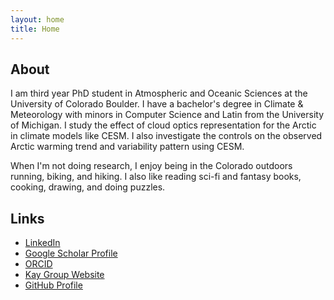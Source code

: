 ```yaml
---
layout: home
title: Home
---
```

## About

I am third year PhD student in Atmospheric and Oceanic Sciences at the University of Colorado Boulder. I have a bachelor's degree in Climate & Meteorology with minors in Computer Science and Latin from the University of Michigan. I study the effect of cloud optics representation for the Arctic in climate models like CESM. I also investigate the controls on the observed Arctic warming trend and variability pattern using CESM.

When I'm not doing research, I enjoy being in the Colorado outdoors running, biking, and hiking. I also like reading sci-fi and fantasy books, cooking, drawing, and doing puzzles.

## Links
* [LinkedIn](https://www.linkedin.com/in/ashgilbertcuboulder/)
* [Google Scholar Profile](https://scholar.google.com/citations?user=bmfeMbkAAAAJ&hl=en)
* [ORCID](https://orcid.org/0000-0002-8415-364X)
* [Kay Group Website](https://cires.colorado.edu/research/research-groups/jennifer-kay-group)
* [GitHub Profile](https://github.com/GilbertCloud)


